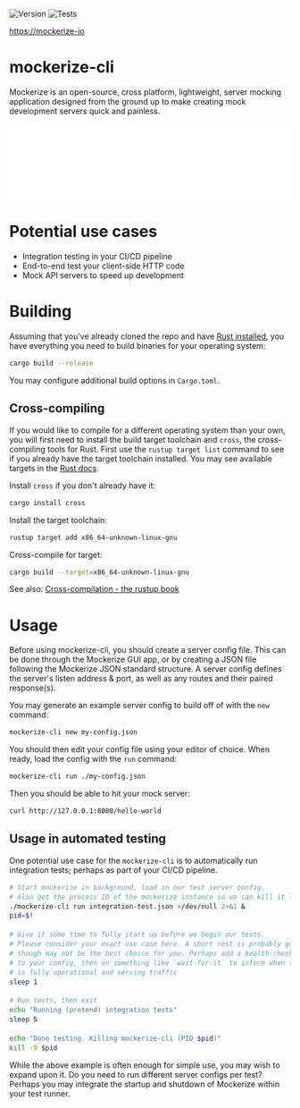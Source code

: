 ![Version](https://img.shields.io/badge/dynamic/toml?url=https%3A%2F%2Fraw.githubusercontent.com%2FMockerize-io%2Fmockerize-cli%2Fmain%2FCargo.toml&query=%24.package.version&label=Latest%20version) ![Tests](https://img.shields.io/github/actions/workflow/status/Mockerize-io/mockerize-cli/test_suite.yml?label=Tests)

[https://mockerize-io](https://mockerize.io/)

# mockerize-cli

Mockerize is an open-source, cross platform, lightweight, server mocking application designed from the ground up to make creating mock development servers quick and painless.

![example running mockerize-cli](docs/images/mockerize-cli.svg)

# Potential use cases

- Integration testing in your CI/CD pipeline
- End-to-end test your client-side HTTP code
- Mock API servers to speed up development

# Building

Assuming that you've already cloned the repo and have [Rust installed](https://doc.rust-lang.org/book/ch01-01-installation.html), you have everything you need to build binaries
for your operating system:

```sh
cargo build --release
```

You may configure additional build options in `Cargo.toml`.

## Cross-compiling

If you would like to compile for a different operating system than your own, you will first need to install the build target toolchain and `cross`, the cross-compiling tools for Rust.
First use the `rustup target list` command to see if you already have the target toolchain installed. You may see available targets in the [Rust docs](https://doc.rust-lang.org/nightly/rustc/platform-support.html).

Install `cross` if you don't already have it:

```sh
cargo install cross
```

Install the target toolchain:

```sh
rustup target add x86_64-unknown-linux-gnu
```

Cross-compile for target:

```sh
cargo build --target=x86_64-unknown-linux-gnu
```

See also: [Cross-compilation - the rustup book](https://rust-lang.github.io/rustup/cross-compilation.html)

# Usage

Before using mockerize-cli, you should create a server config file. This can be done through the Mockerize GUI app, or by creating a JSON file following the Mockerize JSON standard structure.
A server config defines the server's listen address & port, as well as any routes and their paired response(s).

You may generate an example server config to build off of with the `new` command:

```sh
mockerize-cli new my-config.json
```

You should then edit your config file using your editor of choice. When ready, load the config with the `run` command:

```sh
mockerize-cli run ./my-config.json
```

Then you should be able to hit your mock server:

```sh
curl http://127.0.0.1:8080/hello-world
```

## Usage in automated testing

One potential use case for the `mockerize-cli` is to automatically run integration tests; perhaps as part of your CI/CD pipeline.

```sh
# Start mockerize in background, load in our test server config.
# Also get the process ID of the mockerize instance so we can kill it later.
./mockerize-cli run integration-test.json >/dev/null 2>&1 &
pid=$!

# Give it some time to fully start up before we begin our tests.
# Please consider your exact use case here. A short rest is probably good enough,
# though may not be the best choice for you. Perhaps add a health-check endpoint
# to your config, then on something like `wait-for-it` to inform when the server
# is fully operational and serving traffic
sleep 1

# Run tests, then exit
echo "Running (pretend) integration tests"
sleep 5

echo "Done testing. Killing mockerize-cli (PID $pid)"
kill -9 $pid
```

While the above example is often enough for simple use, you may wish to expand upon it.
Do you need to run different server configs per test? Perhaps you may integrate the startup and shutdown of Mockerize within your test runner.

